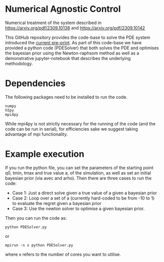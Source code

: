 # Numerical Agnostic Control
Numerical treatment of the system described in https://arxiv.org/pdf/2309.10138 and https://arxiv.org/pdf/2309.10142

This GitHub repository provides the code-base to solve the PDE system introduced the [current pre-print](https://arxiv.org/pdf/2309.10138). As part of this code-base we have provided a python code (PDESolver) that both solves the PDE and optimises the bayesian prior using the Newton-raphsom method as well as a demonstrative jupyter-notebook that describes the underlying methodology. 

# Dependencies
The following packages need to be installed to run the code.
```
numpy
h5py
mpi4py
```
While mpi4py is not strictly necessary for the running of the code (and the code can be run in serial), for efficiencies sake we suggest taking advantage of mpi functionality.

# Example execution
If you run the python file, you can set the parameters of the starting point q0, tmin, tmax and true value a, of the simulation, as well as set an initial bayesian prior (via avec and arho). Then there are three cases to run the code:
 - Case 1: Just a direct solve given a true value of a given a bayesian prior
 - Case 2: Loop over a set of a (currently hard-coded to be from -10 to 1) to evaluate the regret given a bayesian prior
 - Case 3: Use the newton solver to optimise a given bayesian prior.

Then you can run the code as:
```
python PDESolver.py
```
or 
```
mpirun -n x python PDESolver.py
```
where x refers to the number of cores you want to utilise.
